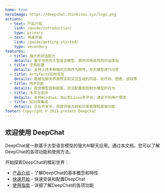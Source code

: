 ```yaml
---
home: true
heroImage: https://deepchat.thinkinai.xyz/logo.png
actions:
  - text: 产品介绍
    link: /guide/introduction/
    type: primary
  - text: 快速开始
    link: /guide/getting-started/
    type: secondary
features:
  - title: 强大的对话能力
    details: 基于领先的大型语言模型，提供流畅自然的对话体验
  - title: 文档处理
    details: 支持上传多种格式文档作为附件，与大模型进行问答
  - title: Artifacts实时交互
    details: 直接在聊天界面预览和交互生成的内容，如代码、图表、游戏等
  - title: MCP功能
    details: 提供模型控制面板，灵活配置和控制大模型的行为
  - title: 多平台支持
    details: 支持Windows、Mac和Linux多平台，满足不同用户需求
  - title: 知识库集成
    details: 正在开发中，将提供强大的知识库管理和查询功能
footer: Copyright © 2023-present DeepChat
---
```


## 欢迎使用 DeepChat

DeepChat是一款基于大型语言模型的强大AI聊天应用。通过本文档，您可以了解DeepChat的各项功能和使用方法。

开始探索DeepChat的精彩世界：

- [产品介绍](/guide/introduction/) - 了解DeepChat的基本概念和特性
- [快速开始](/guide/getting-started/) - 快速安装和配置DeepChat
- [使用指南](/guide/user-guide/) - 详细了解DeepChat的各项功能 